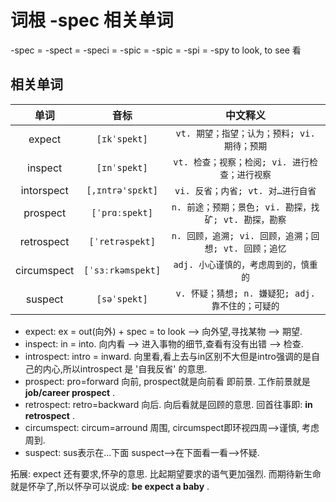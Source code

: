 # 词根 -spec 相关单词

-spec = -spect = -speci = -spic = -spic = -spi  = -spy to look, to see 看

## 相关单词

|    单词      |      音标     |               中文释义                         |
:------------:|:-------------:|:---------------------------------------------:|
| expect      | `[ɪkˈspekt]`  | `vt. 期望；指望；认为；预料; vi. 期待；预期`  |
| inspect     | `[ɪnˈspekt]`  | `vt. 检查；视察；检阅; vi. 进行检查；进行视察` |
| intorspect  | `[,ɪntrə'spɛkt]` | `vi. 反省；内省; vt. 对…进行自省` |
| prospect    | `[ˈprɑːspekt]` | `n. 前途；预期；景色; vi. 勘探，找矿; vt. 勘探，勘察` |
| retrospect  | `[ˈretrəspekt]` | `n. 回顾，追溯; vi. 回顾，追溯；回想; vt. 回顾；追忆` |
| circumspect | `[ˈsɜːrkəmspekt]` | `adj. 小心谨慎的，考虑周到的，慎重的` |
| suspect     | `[səˈspekt]`    | `v. 怀疑；猜想; n. 嫌疑犯; adj. 靠不住的；可疑的` |

* expect: ex = out(向外) + spec = to look --> 向外望,寻找某物 --> 期望. 
* inspect: in = into. 向内看 --> 进入事物的细节,查看有没有出错 --> 检查.
* introspect: intro = inward. 向里看,看上去与in区别不大但是intro强调的是自己的内心,所以introspect 是 '自我反省' 的意思.
* prospect: pro=forward 向前, prospect就是向前看 即前景. 工作前景就是 **job/career prospect** .
* retrospect: retro=backward 向后. 向后看就是回顾的意思. 回首往事即: **in retrospect** .
* circumspect: circum=arround 周围, circumspect即环视四周-->谨慎, 考虑周到.
* suspect: sus表示在...下面 suspect-->在下面看一看-->怀疑.

拓展: expect 还有要求,怀孕的意思. 比起期望要求的语气更加强烈. 而期待新生命就是怀孕了,所以怀孕可以说成: **be expect a baby** .
